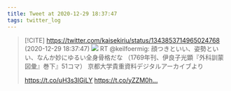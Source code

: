 ```yaml
---
title: Tweet at 2020-12-29 18:37:47
tags: twitter_log
---
```


> [!CITE] https://twitter.com/kaisekiriu/status/1343853714965024768 (2020-12-29 18:37:47)
> ![](https://twitter.com/kaisekiriu/status/1343853714965024768)
> RT @keilfoermig: 顔つきといい、姿勢といい、なんか妙にゆるい全身骨格だな
> （1769年刊、伊良子光顕『外科訓蒙図彙』巻下』51コマ）
> 京都大学貴重資料デジタルアーカイブより
> 
> https://t.co/uH3s3lGiLY https://t.co/yZZM0h…
